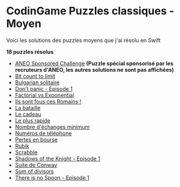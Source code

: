 # CodinGame Puzzles classiques - Moyen

Voici les solutions des puzzles moyens que j'ai résolu en Swift

 **18 puzzles résolus**
- [ANEO Sponsored Challenge](https://github.com/Kous92/CodinGame-Swift-FR-/tree/main/Puzzles%20classiques/Moyen/ANEO%20Sponsored%20Challenge) **(Puzzle spécial sponsorisé par les recruteurs d'ANEO, les autres solutions ne sont pas affichées)**
- [Bit count to limit](https://github.com/Kous92/CodinGame-Swift-FR-/blob/main/Puzzles%20classiques/Moyen/Bit%20count%20to%20limit)
- [Bulgarian solitaire](https://github.com/Kous92/CodinGame-Swift-FR-/blob/main/Puzzles%20classiques/Moyen/Bulgarian%20solitaire)
- [Don't panic - Episode 1](https://github.com/Kous92/CodinGame-Swift-FR-/tree/main/Puzzles%20classiques/Moyen/Don't%20panic%20-%20Episode%201)
- [Factorial vs Exponential](https://github.com/Kous92/CodinGame-Swift-FR-/tree/main/Puzzles%20classiques/Moyen/Factorial%20vs%20Exponential)
- [Ils sont fous ces Romains !](https://github.com/Kous92/CodinGame-Swift-FR-/tree/main/Puzzles%20classiques/Moyen/Ils%20sont%20fous%20ces%20Romains%20!)
- [La bataille](https://github.com/Kous92/CodinGame-Swift-FR-/tree/main/Puzzles%20classiques/Moyen/La%20bataille)
- [Le cadeau](https://github.com/Kous92/CodinGame-Swift-FR-/tree/main/Puzzles%20classiques/Moyen/Le%20cadeau)
- [Le plus rapide](https://github.com/Kous92/CodinGame-Swift-FR-/tree/main/Puzzles%20classiques/Moyen/Le%20plus%20rapide)
- [Nombre d'échanges minimum](https://github.com/Kous92/CodinGame-Swift-FR-/tree/main/Puzzles%20classiques/Moyen/Nombre%20d%27%C3%A9changes%20minimum)
- [Numéros de téléphone](https://github.com/Kous92/CodinGame-Swift-FR-/tree/main/Puzzles%20classiques/Moyen/Num%C3%A9ros%20de%20t%C3%A9l%C3%A9phone)
- [Pertes en bourse](https://github.com/Kous92/CodinGame-Swift-FR-/tree/main/Puzzles%20classiques/Moyen/Pertes%20en%20bourse)
- [Rubik](https://github.com/Kous92/CodinGame-Swift-FR-/tree/main/Puzzles%20classiques/Moyen/Rubik)
- [Scrabble](https://github.com/Kous92/CodinGame-Swift-FR-/tree/main/Puzzles%20classiques/Moyen/Scrabble)
- [Shadows of the Knight - Episode 1](https://github.com/Kous92/CodinGame-Swift-FR-/tree/main/Puzzles%20classiques/Moyen/Shadows%20of%20the%20Knight%20-%20Episode%201)
- [Suite de Conway](https://github.com/Kous92/CodinGame-Swift-FR-/tree/main/Puzzles%20classiques/Moyen/Suite%20de%20Conway)
- [Sum of divisors](https://github.com/Kous92/CodinGame-Swift-FR-/tree/main/Puzzles%20classiques/Moyen/Sum%20of%20divisors)
- [There is no Spoon - Episode 1](https://github.com/Kous92/CodinGame-Swift-FR-/tree/main/Puzzles%20classiques/Moyen/There%20is%20no%20Spoon%20-%20Episode%201)